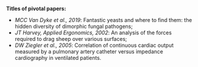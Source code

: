 **Titles of pivotal papers:**

- *MCC Van Dyke et al., 2019*: Fantastic yeasts and where to find them: the hidden diversity of dimorphic fungal pathogens;
- *JT Harvey, Applied Ergonomics, 2002*: An analysis of the forces required to drag sheep over various surfaces;
- *DW Ziegler et al., 2005*: Correlation of continuous cardiac output measured by a pulmonary artery catheter versus impedance cardiography in ventilated patients.
